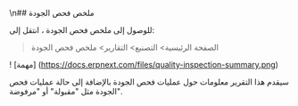 \n## ملخص فحص الجودة

للوصول إلى ملخص فحص الجودة ، انتقل إلى:

> الصفحة الرئيسية> التصنيع> التقارير> ملخص فحص الجودة

! [مهمة] (https://docs.erpnext.com/files/quality-inspection-summary.png)

سيقدم هذا التقرير معلومات حول عمليات فحص الجودة بالإضافة إلى حالة عمليات فحص الجودة مثل "مقبولة" أو "مرفوضة".